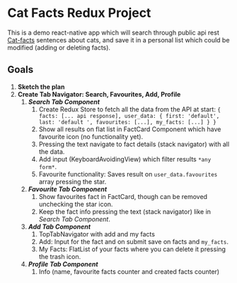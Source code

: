 # Cat Facts Redux Project

This is a demo react-native app which will search through public api rest [Cat-facts](https://alexwohlbruck.github.io/cat-facts/docs/)
sentences about cats, and save it in a personal list which could be modified (adding or deleting facts).

## Goals

1. **Sketch the plan**
2. **Create Tab Navigator: Search, Favourites, Add, Profile**
   1. **_Search Tab Component_**
      1. Create Redux Store to fetch all the data from the API at start:
         `{ facts: [... api response], user_data: { first: 'default', last: 'default ', favourites: [...], my_facts: [...] } }`
      2. Show all results on flat list in FactCard Component which have favourite icon (no functionality yet).
      3. Pressing the text navigate to fact details (stack navigator) with all the data.
      4. Add input (KeyboardAvoidingView) which filter results `*any form*`.
      5. Favourite functionality: Saves result on `user_data.favourites` array pressing the star.
   2. **_Favourite Tab Component_**
      1. Show favourites fact in FactCard, though can be removed unchecking the star icon.
      2. Keep the fact info pressing the text (stack navigator) like in _Search Tab Component_.
   3. **_Add Tab Component_**
      1. TopTabNavigator with add and my facts
      2. Add: Input for the fact and on submit save on facts and `my_facts`.
      3. My Facts: FlatList of your facts where you can delete it pressing the trash icon.
   4. **_Profile Tab Component_**
      1. Info (name, favourite facts counter and created facts counter)
